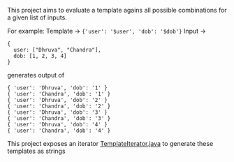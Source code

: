 This project aims to evaluate a template agains all possible combinations for a given list of inputs.

For example:
Template -> `{'user': '$user', 'dob': '$dob'}`
Input -> 
```
{
  user: ["Dhruva", "Chandra"],
  dob: [1, 2, 3, 4]
}
```

generates output of
```
{ 'user': 'Dhruva', 'dob': '1' }
{ 'user': 'Chandra', 'dob': '1' }
{ 'user': 'Dhruva', 'dob': '2' }
{ 'user': 'Chandra', 'dob': '2' }
{ 'user': 'Dhruva', 'dob': '3' }
{ 'user': 'Chandra', 'dob': '3' }
{ 'user': 'Dhruva', 'dob': '4' }
{ 'user': 'Chandra', 'dob': '4' }
```
This project exposes an iterator [TemplateIterator.java](https://github.com/dhruva1995/tf-interview/blob/main/demo/src/main/java/com/example/demo/TemplateIterator.java) to generate these templates as strings
